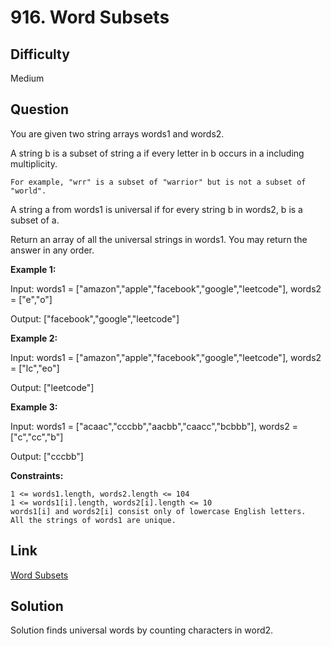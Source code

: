 # 916. Word Subsets

## Difficulty

Medium

## Question

You are given two string arrays words1 and words2.

A string b is a subset of string a if every letter in b occurs in a including multiplicity.

    For example, "wrr" is a subset of "warrior" but is not a subset of "world".

A string a from words1 is universal if for every string b in words2, b is a subset of a.

Return an array of all the universal strings in words1. You may return the answer in any order.

**Example 1:**

Input: words1 = ["amazon","apple","facebook","google","leetcode"], words2 = ["e","o"]

Output: ["facebook","google","leetcode"]

**Example 2:**

Input: words1 = ["amazon","apple","facebook","google","leetcode"], words2 = ["lc","eo"]

Output: ["leetcode"]

**Example 3:**

Input: words1 = ["acaac","cccbb","aacbb","caacc","bcbbb"], words2 = ["c","cc","b"]

Output: ["cccbb"]

**Constraints:**

    1 <= words1.length, words2.length <= 104
    1 <= words1[i].length, words2[i].length <= 10
    words1[i] and words2[i] consist only of lowercase English letters.
    All the strings of words1 are unique.

## Link

[Word Subsets](https://leetcode.com/problems/word-subsets/)

## Solution

Solution finds universal words by counting characters in word2.
